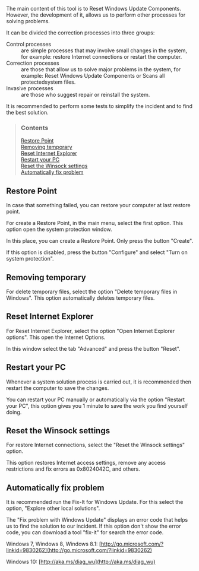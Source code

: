 The main content of this tool is to Reset Windows Update Components. However, the development of it, allows us to perform other processes for solving problems.

It can be divided the correction processes into three groups:

<dl>
<dt>Control processes</dt>
<dd>are simple processes that may involve small changes in the system, for example: restore Internet connections or restart the computer.<dd>
<dt>Correction processes</dt>
<dd>are those that allow us to solve major problems in the system, for example: Reset Windows Update Components or Scans all protectedsystem files.</dd>
<dt>Invasive processes</dt>
<dd>are those who suggest repair or reinstall the system.</dd>
</dl>

It is recommended to perform some tests to simplify the incident and to find the best solution.


> ### Contents
> 
> [Restore Point](#restore-Point) <br />
> [Removing temporary](#removing-temporary) <br />
> [Reset Internet Explorer](#reset-internet-explorer) <br />
> [Restart your PC](#restart-your-pc) <br />
> [Reset the Winsock settings](#reset-the-winsock-settings) <br />
> [Automatically fix problem](#automatically-fix-problem)


## Restore Point

In case that something failed, you can restore your computer at last restore point.

For create a Restore Point, in the main menu, select the first option. This option open the system protection window.

In this place, you can create a Restore Point. Only press the button "Create".

If this option is disabled, press the button "Configure" and select "Turn on system protection".


## Removing temporary

For delete temporary files, select the option "Delete temporary files in Windows". This option automatically deletes temporary files.


## Reset Internet Explorer

For Reset Internet Explorer, select the option "Open Internet Explorer options". This open the Internet Options.

In this window select the tab "Advanced" and press the button "Reset".


## Restart your PC

Whenever a system solution process is carried out, it is recommended then restart the computer to save the changes.

You can restart your PC manually or automatically via the option "Restart your PC", this option gives you 1 minute to save the work you find yourself doing.


## Reset the Winsock settings

For restore Internet connections, select the "Reset the Winsock settings" option.

This option restores Internet access settings, remove any access restrictions and fix errors as 0x8024042C, and others.


## Automatically fix problem

It is recommended run the Fix-It for Windows Update. For this select the option, "Explore other local solutions".

The "Fix problem with Windows Update" displays an error code that helps us to find the solution to our incident. If this option don't show the error code, you can download a tool "fix-it" for search the error code.

Windows 7, Windows 8, Windows 8.1: [http://go.microsoft.com/?linkid=9830262](http://go.microsoft.com/?linkid=9830262)

Windows 10: [http://aka.ms/diag_wu](http://aka.ms/diag_wu)
